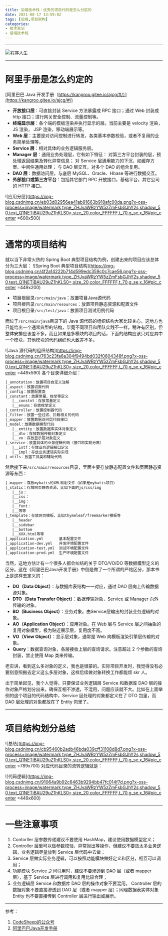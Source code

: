 ```yaml
---
title: 后端技术栈：优秀的项目代码是怎么分层的
date: 2021-08-17 13:59:02
tags: [后端,项目架构]
categories:
- 技术笔记
- 后端技术栈
---
```


-----
![程序人生](https://img-blog.csdnimg.cn/e0a20a858a224a4f9adcf1e9654f7b09.jpg?x-oss-process=image/watermark,type_ZHJvaWRzYW5zZmFsbGJhY2s,shadow_50,text_Q1NETiBAU29uZ1hKLS0=,size_20,color_FFFFFF,t_70,g_se,x_16#pic_center)


-----


# 阿里手册是怎么约定的
[阿里巴巴 Java 开发手册（https://kangroo.gitee.io/ajcg/#/）](https://kangroo.gitee.io/ajcg/#/)


- **开放接口层**：可直接封装 Service 方法暴露成 RPC 接口；通过 Web 封装成 http 接口；进行网关安全控制、流量控制等。
- **终端显示层**：各个端的模板渲染并执行显示的层。当前主要是 velocity 渲染，JS 渲染， JSP 渲染，移动端展示等。
- **Web 层**：主要是对访问控制进行转发，各类基本参数校验，或者不复用的业务简单处理等。
- **Service 层**：相对具体的业务逻辑服务层。
- **Manager 层**：通用业务处理层，它有如下特征：
对第三方平台封装的层，预处理返回结果及转化异常信息；
对 Service 层通用能力的下沉，如缓存方案、中间件通用处理；
与 DAO 层交互，对多个 DAO 的组合复用。
- **DAO 层**：数据访问层，与底层 MySQL、Oracle、Hbase 等进行数据交互。
- **外部接口或第三方平台**：包括其它部门 RPC 开放接口，基础平台，其它公司的 HTTP 接口。

![应用分层](https://img-blog.csdnimg.cn/eb03d02956ea41ab91663b918afc00da.png?x-oss-process=image/watermark,type_ZHJvaWRzYW5zZmFsbGJhY2s,shadow_50,text_Q1NETiBAU29uZ1hKLS0=,size_20,color_FFFFFF,t_70,g_se,x_16#pic_center =600x500)


------
# 通常的项目结构
就以当下非常火热的 Spring Boot 典型项目结构为例，创建出来的项目应该总体分为三大层：
![Spring Boot 典型项目结构](https://img-blog.csdnimg.cn/4f2a14222b714d599edc359c0c7cae56.png?x-oss-process=image/watermark,type_ZHJvaWRzYW5zZmFsbGJhY2s,shadow_50,text_Q1NETiBAU29uZ1hKLS0=,size_20,color_FFFFFF,t_70,g_se,x_16#pic_center =449x200)
- 项目根目录`/src/main/java`：放置项目Java源代码
- 项目根目录`/src/main/resources`：放置项目静态资源和配置文件
- 项目根目录`/src/test/java`：放置项目测试用例代码

而位于`/src/main/java`目录下的 Java 源代码的组织结构大家比较关心，这地方也只能给出一个通常典型的结构，毕竟不同项目和团队实践不一样，稍许有区别，但整体安排应该差不多。而且如果是多模块的项目的话，下面的结构应该只对应其中一个模块，其他模块的代码组织也大致差不多。

![Java 源代码的组织结构](https://img-blog.csdnimg.cn/763c23fa6a304f9494bd032f0604348f.png?x-oss-process=image/watermark,type_ZHJvaWRzYW5zZmFsbGJhY2s,shadow_50,text_Q1NETiBAU29uZ1hKLS0=,size_20,color_FFFFFF,t_70,g_se,x_16#pic_center =449x590)
各个目录详细介绍：

```xml
|_annotation：放置项目自定义注解
|_aspect：放置切面代码
|_config：放置配置类
|_constant：放置常量、枚举等定义
   |__constnt：存放常量定义
   |__enums：存放枚举定义
|_controller：放置控制器代码
|_filter：放置一些过滤、拦截相关的代码
|_mapper：放置数据访问层代码接口
|_model：放置数据模型代码
   |__entity：放置数据库实体对象定义
   |__dto：存放数据传输对象定义
   |__vo：存放显示层对象定义
|_service：放置具体的业务逻辑代码（接口和实现分离）
   |__intf：存放业务逻辑接口定义
   |__impl：存放业务逻辑实际实现
|_utils：放置工具类和辅助代码
```


然后接下来`/src/main/resources`目录，里面主要存放静态配置文件和页面静态资源等东西：

```xml
|_mapper：存放mybatis的XML映射文件（如果是mybatis项目）
|_static：存放网页静态资源，比如下面的js/css/img
   |__js：
   |__css：
   |__img：
   |__font：
   |__等等
|_template：存放网页模板，比如thymeleaf/freemarker模板等
   |__header
   |__sidebar
   |__bottom
   |__XXX.html等等
|_application.yml       基本配置文件
|_application-dev.yml   开发环境配置文件
|_application-test.yml  测试环境配置文件
|_application-prod.yml  生产环境配置文件
```

当然，这地方估计有一个很多人都会纠结的关于 DTO/VO/DO 等数据模型定义的区分。这在《阿里巴巴Java开发手册》中倒是做了一个所谓的严格区分，那本书上是这样去定义的：

- **DO（Data Object）**：与数据库表结构一一对应，通过 DAO 层向上传输数据源对象。
- **DTO（Data Transfer Object）**：数据传输对象，Service 或 Manager 向外传输的对象。
- **BO（Business Object）**：业务对象。由Service层输出的封装业务逻辑的对象。
- **AO（Application Object）**：应用对象。在 Web 层与 Service 层之间抽象的复用对象模型，极为贴近展示层，复用度不高。
- **VO（View Object）**：显示层对象，通常是 Web 向模板渲染引擎层传输的对象。
- **Query**：数据查询对象，各层接收上层的查询请求。注意超过 2 个参数的查询封装，禁止使用 Map 类来传输。


老实讲，看到这么多对象的定义，我也是很蒙的。实际项目开发时，我觉得没有必要刻意照搬去定义这么多层对象，这样后续做对象转换工作都能烦 skr 人。

出于简单起见，我个人觉得，只要保证业务逻辑层 Service 和数据库 DAO 层的操作对象严格划分出来，确保互相不渗透，不混用，问题应该就不大。比如在上面举例的这个项目的代码结构中，Service 层处理的对象都定义在了 DTO 包里，而 DAO 层处理的对象都放在了 Entity 包里了。

------
# 项目结构划分总结
![总结](https://img-blog.csdnimg.cn/cb95460b2adb46bda039cff31108d8d7.png?x-oss-process=image/watermark,type_ZHJvaWRzYW5zZmFsbGJhY2s,shadow_50,text_Q1NETiBAU29uZ1hKLS0=,size_20,color_FFFFFF,t_70,g_se,x_16#pic_center =789x700)
对应代码目录的流转逻辑就是：

![代码逻辑](https://img-blog.csdnimg.cn/91064a9b92c6463b9294bb47fc014f7d.png?x-oss-process=image/watermark,type_ZHJvaWRzYW5zZmFsbGJhY2s,shadow_50,text_Q1NETiBAU29uZ1hKLS0=,size_20,color_FFFFFF,t_70,g_se,x_16#pic_center =449x600)

-----
# 一些注意事项
1. Contorller 层参数传递建议不要使用 HashMap，建议使用数据模型定义；
2. Controller 层里可以做参数校验、异常抛出等操作，但建议不要放太多业务逻辑，业务逻辑尽量放到 Service 层代码中去做；
3. Service 层做实际业务逻辑，可以按照功能模块做好定义和区分，相互可以调用；
4. 功能模块 Service 之间引用时，建议不要渗透到 DAO 层（或者 mapper 层），基于 Service 层进行调用和复用比较合理；
5. 业务逻辑层 Service 和数据库 DAO 层的操作对象不要混用。 Controller 层的数据对象不要直接渗透到 DAO 层（或者 mapper 层）；同理数据表实体对象 Entity 也不要直接传到 Controller 层进行输出或展示。


-----
参考：
1. [CodeSheep的公众号](https://mp.weixin.qq.com/s?__biz=MzU4ODI1MjA3NQ==&mid=2247504977&idx=2&sn=477e70d58d7d8eaa526fa1cdc06a0f8a&chksm=fddd0295caaa8b8341d4f4b39ec60df44865d9251d6dd77f41dea6c2829d8e075a083ed21ebf&mpshare=1&scene=23&srcid=0831lx40ax2sxK3Qm789P4bj&sharer_sharetime=1630392151403&sharer_shareid=90de416a9fd907a1fb3174e6a5a27440#rd)
2. [阿里巴巴Java开发手册](https://kangroo.gitee.io/ajcg/#/)